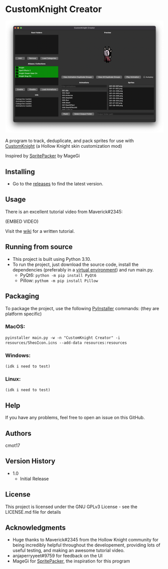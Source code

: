 # CustomKnight Creator

![Example Image](docs/readme_example.png)

A program to track, deduplicate, and pack sprites for use with [CustomKnight](https://github.com/PrashantMohta/HollowKnight.CustomKnight) (a Hollow Knight skin customization mod)

Inspired by [SpritePacker](https://github.com/magegihk/HollowKnight.SpritePacker) by MageGi

## Installing

* Go to the [releases](https://github.com/cmot17/CustomKnight-Creator/releases) to find the latest version.

## Usage

There is an excellent tutorial video from Maverick#2345:

(EMBED VIDEO)

Visit the [wiki](https://github.com/cmot17/CustomKnight-Creator/wiki) for a written tutorial.


## Running from source

* This project is built using Python 3.10.
* To run the project, just download the source code, install the dependencies (preferably in a [virtual environment](https://docs.python.org/3/tutorial/venv.html)) and run main.py.
    * PyQt6: `python -m pip install PyQt6`
    * Pillow: `pythom -m pip install Pillow`

## Packaging

To package the project, use the following [PyInstaller](https://github.com/pyinstaller/pyinstaller) commands: (they are platform specific)

### MacOS:
```
pyinstaller main.py -w -n "CustomKnight Creator" -i resources/SheoIcon.icns --add-data resources:resources
```
### Windows:
```
(idk i need to test)
```
### Linux:
```
(idk i need to test)
```

## Help

If you have any problems, feel free to open an issue on this GitHub.

## Authors
cmot17

## Version History

* 1.0
    * Initial Release

## License

This project is licensed under the GNU GPLv3 License - see the LICENSE.md file for details

## Acknowledgments

* Huge thanks to Maverick#2345 from the Hollow Knight community for being incredibly helpful throughout the developement, providing lots of useful testing, and making an awesome tutorial video.
* anjaperryyeet#9759 for feedback on the UI
* MageGi for [SpritePacker](https://github.com/magegihk/HollowKnight.SpritePacker), the inspiration for this program